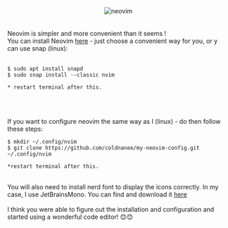<div align="center"><img src="https://raw.githubusercontent.com/neovim/neovim.github.io/master/logos/neovim-logo-300x87.png" alt="neovim"></div><br/>
<br/>
Neovim is simpler and more convenient than it seems ! <br/>
You can install Neovim <a href="https://github.com/neovim/neovim/wiki/Installing-Neovim">here</a> - just choose a convenient way for you, or y can use snap (linux):
<br/>
<br/>

```
$ sudo apt install snapd
$ sudo snap install --classic nvim
    
* restart terminal after this. 
```
<br/>
<br/>

If you want to configure neovim the same way as I (linux) - do then follow these steps:

```
$ mkdir ~/.config/nvim
$ git clone https://github.com/coldnanee/my-neovim-config.git ~/.config/nvim
    
*restart terminal after this.
```
<br/>
You will also need to install nerd font to display the icons correctly. In my case, I use JetBrainsMono. You can find and download it <a href="https://www.nerdfonts.com">here</a> 
<br/>
<br/>
I think you were able to figure out the installation and configuration and started using a wonderful code editor! 😊😊
